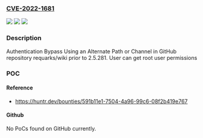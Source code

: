### [CVE-2022-1681](https://cve.mitre.org/cgi-bin/cvename.cgi?name=CVE-2022-1681)
![](https://img.shields.io/static/v1?label=Product&message=requarks%2Fwiki&color=blue)
![](https://img.shields.io/static/v1?label=Version&message=n%2Fa&color=blue)
![](https://img.shields.io/static/v1?label=Vulnerability&message=CWE-288%20Authentication%20Bypass%20Using%20an%20Alternate%20Path%20or%20Channel&color=brighgreen)

### Description

Authentication Bypass Using an Alternate Path or Channel in GitHub repository requarks/wiki prior to 2.5.281. User can get root user permissions

### POC

#### Reference
- https://huntr.dev/bounties/591b11e1-7504-4a96-99c6-08f2b419e767

#### Github
No PoCs found on GitHub currently.


